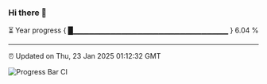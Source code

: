 ### Hi there 👋

⏳ Year progress { █▁▁▁▁▁▁▁▁▁▁▁▁▁▁▁▁▁▁▁▁▁▁▁▁▁▁▁▁▁ } 6.04 %

---

⏰ Updated on Thu, 23 Jan 2025 01:12:32 GMT

![Progress Bar CI](https://github.com/JuvenileQ/Progress-Bar-CI/workflows/main/badge.svg)
